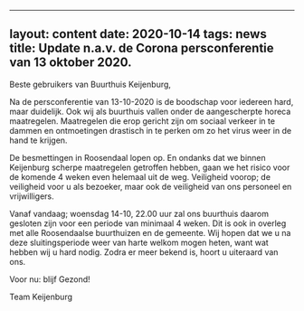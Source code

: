 
---
layout: content
date: 2020-10-14
tags: news
title: Update n.a.v. de  Corona persconferentie van 13 oktober 2020.
--

Beste gebruikers van Buurthuis Keijenburg,

Na de persconferentie van 13-10-2020 is de boodschap voor iedereen hard, maar duidelijk.
Ook wij als buurthuis vallen onder de aangescherpte horeca maatregelen. 
Maatregelen die erop gericht zijn om sociaal verkeer in te dammen en ontmoetingen drastisch in te perken om zo het virus weer in de hand te krijgen. 

De besmettingen in Roosendaal lopen op.  En ondanks dat we binnen Keijenburg scherpe maatregelen getroffen hebben, gaan we het risico voor de komende 4 weken even helemaal uit de weg. Veiligheid voorop; de veiligheid voor u als bezoeker, maar ook de veiligheid van ons personeel en vrijwilligers.

Vanaf vandaag; woensdag 14-10, 22.00 uur zal ons buurthuis daarom gesloten zijn voor een periode van minimaal 4 weken. 
Dit is ook in overleg met alle Roosendaalse buurthuizen en de gemeente.
Wij hopen dat we u na deze sluitingsperiode weer van harte welkom mogen heten, want wat hebben wij u hard nodig. 
Zodra er meer bekend is, hoort u uiteraard van ons.

Voor nu: blijf Gezond!

Team Keijenburg
